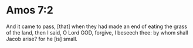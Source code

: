 # Amos 7:2

And it came to pass, [that] when they had made an end of eating the grass of the land, then I said, O Lord GOD, forgive, I beseech thee: by whom shall Jacob arise? for he [is] small.